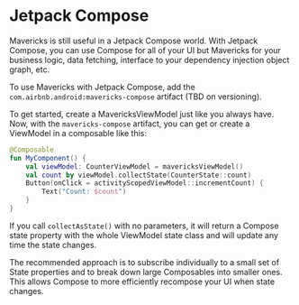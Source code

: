 # Jetpack Compose

Mavericks is still useful in a Jetpack Compose world. With Jetpack Compose, you can use Compose for all of your UI but Mavericks for your business logic, data fetching, interface to your dependency injection object graph, etc.

To use Mavericks with Jetpack Compose, add the `com.airbnb.android:mavericks-compose` artifact (TBD on versioning).

To get started, create a MavericksViewModel just like you always have. Now, with the `mavericks-compose` artifact, you can get or create a ViewModel in a composable like this:

```kotlin
@Composable
fun MyComponent() {
    val viewModel: CounterViewModel = mavericksViewModel()
    val count by viewModel.collectState(CounterState::count)
    Button(onClick = activityScopedViewModel::incrementCount) {
        Text("Count: $count")
    }
}
```

If you call `collectAsState()` with no parameters, it will return a Compose state property with the whole ViewModel state class and will update any time the state changes.

The recommended approach is to subscribe individually to a small set of State properties and to break down large Composables into smaller ones. This allows Compose to more efficiently recompose your UI when state changes.
